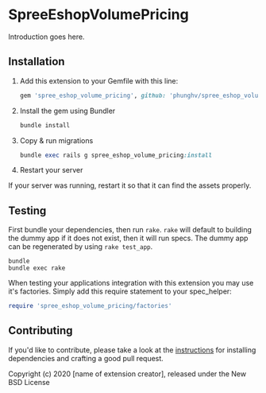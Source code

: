 # SpreeEshopVolumePricing

Introduction goes here.

## Installation

1. Add this extension to your Gemfile with this line:

    ```ruby
    gem 'spree_eshop_volume_pricing', github: 'phunghv/spree_eshop_volume_pricing'
    ```

2. Install the gem using Bundler

    ```ruby
    bundle install
    ```

3. Copy & run migrations

    ```ruby
    bundle exec rails g spree_eshop_volume_pricing:install
    ```

4. Restart your server

  If your server was running, restart it so that it can find the assets properly.

## Testing

First bundle your dependencies, then run `rake`. `rake` will default to building the dummy app if it does not exist, then it will run specs. The dummy app can be regenerated by using `rake test_app`.

```shell
bundle
bundle exec rake
```

When testing your applications integration with this extension you may use it's factories.
Simply add this require statement to your spec_helper:

```ruby
require 'spree_eshop_volume_pricing/factories'
```

## Contributing

If you'd like to contribute, please take a look at the
[instructions](CONTRIBUTING.md) for installing dependencies and crafting a good
pull request.

Copyright (c) 2020 [name of extension creator], released under the New BSD License
